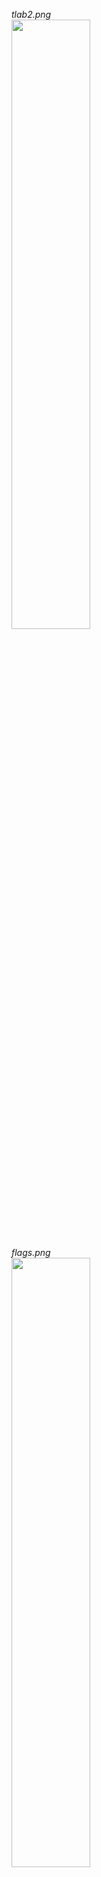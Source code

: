 *tlab2.png* <br>
<image src="https://raw.githubusercontent.com/robyzzz/uni-projects/master/LSD/tlab2/screenshots/tlab2.png" width="50%">

*flags.png* <br>
<image src="https://raw.githubusercontent.com/robyzzz/uni-projects/master/LSD/tlab2/screenshots/flags.png" width="50%">

*logic_module.png* <br>
<image src="https://raw.githubusercontent.com/robyzzz/uni-projects/master/LSD/tlab2/screenshots/logic_module.png" width="50%">

*logic_mux.png* <br>
<image src="https://raw.githubusercontent.com/robyzzz/uni-projects/master/LSD/tlab2/screenshots/logic_mux.png" width="50%">

*main_module.png* <br>
<image src="https://raw.githubusercontent.com/robyzzz/uni-projects/master/LSD/tlab2/screenshots/main_module.png" width="50%">

*main_adder.png* <br>
<image src="https://raw.githubusercontent.com/robyzzz/uni-projects/master/LSD/tlab2/screenshots/main_adder.png" width="50%">

*main_fulladder.png* <br>
<image src="https://raw.githubusercontent.com/robyzzz/uni-projects/master/LSD/tlab2/screenshots/main_fulladder.png" width="50%">

*main_flags.png* <br>
<image src="https://raw.githubusercontent.com/robyzzz/uni-projects/master/LSD/tlab2/screenshots/main_flags.png" width="50%">

*mux.png* <br>
<image src="https://raw.githubusercontent.com/robyzzz/uni-projects/master/LSD/tlab2/screenshots/mux.png" width="50%">

*w_div2.png* <br>
<image src="https://raw.githubusercontent.com/robyzzz/uni-projects/master/LSD/tlab2/screenshots/w_div2.png" width="50%">